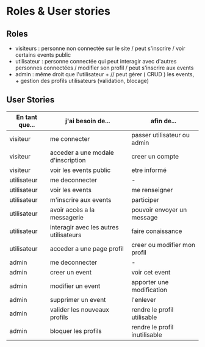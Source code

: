 # Roles & User stories

## Roles

- visiteurs : personne non connectée sur le site / peut s'inscrire / voir certains events public
- utilisateur : personne connectée qui peut interagir avec d'autres personnes connectées / modifier son profil / peut s'inscrire aux events
- admin : même droit que l'utilisateur + //  peut gérer ( CRUD ) les events, + gestion des profils utilisateurs (validation, blocage)

## User Stories

| En tant que... | j'ai besoin de... | afin de... |
| --- | --- | --- |
| visiteur | me connecter  | passer utilisateur ou admin |
| visiteur | acceder a une modale d'inscription  | creer un compte |
| visiteur | voir les events public  | etre informé |
| utilisateur | me deconnecter | - |
| utilisateur | voir les events  | me renseigner |
| utilisateur | m'inscrire aux events | participer |
| utilisateur | avoir accès a la messagerie  |pouvoir envoyer un message |
| utilisateur | interagir avec les autres utilisateurs  |faire conaissance |
| utilisateur |  acceder a une page profil | creer ou modifier mon profil |
| admin | me deconnecter | -|
| admin | creer un event | voir cet event|
| admin | modifier un event | apporter une modification|
| admin | supprimer un event | l'enlever|
| admin | valider les nouveaux profils | rendre le profil utilisable|
| admin |  bloquer les profils | rendre le profil inutilisable|
